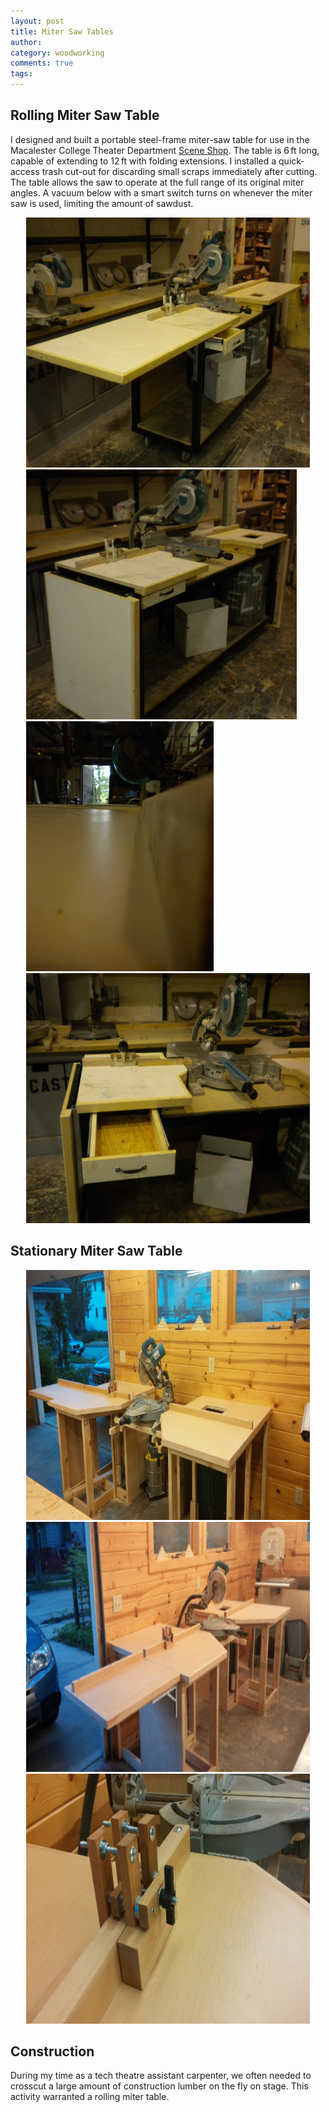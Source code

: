 ```yaml
---
layout: post
title: Miter Saw Tables
author:
category: woodworking
comments: true
tags: 
---
```


## Rolling Miter Saw Table

I designed and built a portable steel-frame miter-saw table for use in the
Macalester College Theater Department [Scene
Shop](http://www.macalester.edu/academics/theatreanddance/facilities/scenicandcostume/).
The table is 6$\,$ft long, capable of extending to 12$\,$ft with folding
extensions. I installed a quick-access trash cut-out for discarding small
scraps immediately after cutting. The table allows the saw to operate at the
full range of its original miter angles. A vacuum below with a smart switch
turns on whenever the miter saw is used, limiting the amount of sawdust.

<div class="carouselContainer">
  <div class="variable-width">
    <div> <img src="/images/2015-09-14/miter_table1_front_01.jpg"
               style="height:400px"/> </div>
    <div> <img src="/images/2015-09-14/miter_table1_front_02.jpg"
               style="height:400px"/> </div>
    <div> <img src="/images/2015-09-14/miter_table1_fence.jpg"
               style="height:400px"/> </div>
    <div> <img src="/images/2015-09-14/miter_table1_drawer.png"
               style="height:400px"/> </div>
  </div>
</div>


## Stationary Miter Saw Table

<div class="carouselContainer">
  <div class="variable-width">
    <div> <img src="/images/2015-09-14/miter_table2_front_01.jpg"
               style="height:400px"/> </div>
    <div> <img src="/images/2015-09-14/miter_table2_front_02.jpg"
               style="height:400px"/> </div>
    <div> <img src="/images/2015-09-14/miter_table2_fence.jpg"
               style="height:400px"/> </div>
  </div>
</div>

## Construction

During my time as a tech theatre assistant carpenter, we often needed to
crosscut a large amount of construction lumber on the fly on stage. This
activity warranted a rolling miter table.















<style>
    .slick-prev:before, .slick-next:before { 
        color:blue !important;
    }
    .slider {margin: 10%;}
.variable-width {
    width: 90%;
    margin: auto;
}
.multiple-items {
    width: 60%;
    margin: auto;
}
.single-item {
    width: 75%;
    margin: auto;
    text-align: center;
}
</style>

<script>
    $('.autoplay').slick({
      slidesToShow: 2,
      slidesToScroll: 1,
      autoplay: true,
      autoplaySpeed: 2000,
    });
    $('.variable-width').slick({
      dots: true,
      infinite: true,
      speed: 300,
      slidesToShow: 1,
      centerMode: true,
      variableWidth: true,
    });
    $('.fade').slick({
      dots: true,
      infinite: true,
      speed: 500,
      fade: true,
      cssEase: 'linear'
    });
    $('.multiple-items').slick({
      infinite: true,
      slidesToShow: 3,
      slidesToScroll: 3
    });
    $('.single-item').slick({
      centerMode: true,
      dots: true,
    });
</script>

